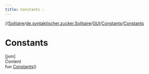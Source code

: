 ```yaml
---
title: Constants -
---
```

//[Solitaire](../../../index.md)/[de.syntaktischer.zucker.Solitaire](../../index.md)/[GUI](../index.md)/[Constants](index.md)/[Constants](-constants.md)



# Constants  
[jvm]  
Content  
fun [Constants](-constants.md)()  



